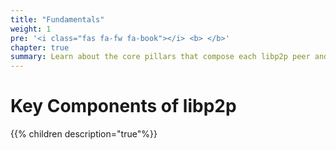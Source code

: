 ```yaml
---
title: "Fundamentals"
weight: 1
pre: '<i class="fas fa-fw fa-book"></i> <b> </b>'
chapter: true
summary: Learn about the core pillars that compose each libp2p peer and a libp2p network.
---
```


# Key Components of libp2p

{{% children description="true"%}}

